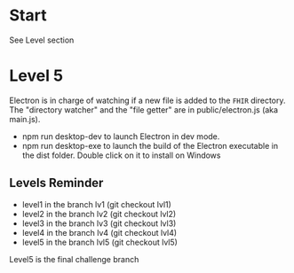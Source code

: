 # Start

See Level section

# Level 5

Electron is in charge of watching if a new file is added to the `FHIR` directory.  
The "directory watcher" and the "file getter" are in public/electron.js (aka main.js).

- npm run desktop-dev to launch Electron in dev mode.
- npm run desktop-exe to launch the build of the Electron executable in the dist folder. Double click on it to install on Windows

## Levels Reminder

- level1 in the branch lv1 (git checkout lvl1)
- level2 in the branch lv2 (git checkout lvl2)
- level3 in the branch lv3 (git checkout lvl3)
- level4 in the branch lv4 (git checkout lvl4)
- level5 in the branch lvl5 (git checkout lvl5)

Level5 is the final challenge branch
